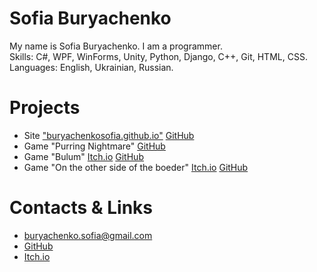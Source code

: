 # Sofia Buryachenko
My name is Sofia Buryachenko. I am a programmer.
\
Skills: C#, WPF, WinForms, Unity, Python, Django, C++, Git, HTML, CSS.
\
Languages: English, Ukrainian, Russian.

# Projects
- Site ["buryachenkosofia.github.io"](https://buryachenkosofia.github.io/)
[GitHub](https://github.com/BuryachenkoSofia/BuryachenkoSofia.github.io)
- Game "Purring Nightmare"
[GitHub](https://github.com/BuryachenkoSofia/Purring-Nightmare)
- Game "Bulum"
[Itch.io](https://buryachenko.itch.io/bulum)
[GitHub](https://github.com/BuryachenkoSofia/Bulum)
- Game "On the other side of the boeder" 
[Itch.io](https://buryachenko.itch.io/on-the-other-side-of-the-border)
[GitHub](https://github.com/BuryachenkoSofia/On-the-other-side-of-the-border)

# Contacts & Links
- [buryachenko.sofia@gmail.com](mailto:buryachenko.sofia@gmail.com)
- [GitHub](https://github.com/BuryachenkoSofia)
- [Itch.io](https://buryachenko.itch.io/)


<!--- 🔭 I’m currently working on ...
- 🌱 I’m currently learning ...
- 👯 I’m looking to collaborate on ...
- 🤔 I’m looking for help with ...
- 💬 Ask me about ...
- 📫 How to reach me: ...
- 😄 Pronouns: ...
- ⚡ Fun fact: ...-->
